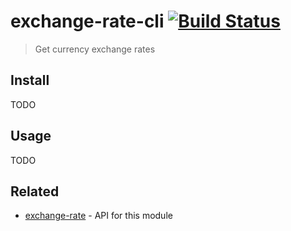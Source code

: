 # exchange-rate-cli [![Build Status](https://travis-ci.org/vivekimsit/exchange-rate-cli.svg?branch=master)](https://travis-ci.org/vivekimsit/exchange-rate-cli)
> Get currency exchange rates


## Install

TODO

## Usage

TODO

## Related

- [exchange-rate](https://github.com/vivekimsit/exchange-rate) - API for this module
